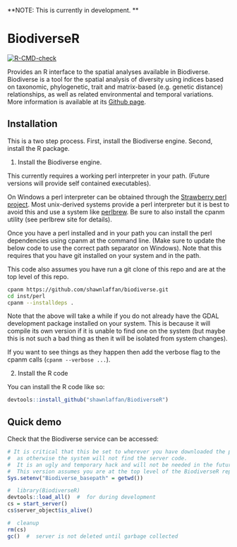 
<!-- README.md is generated from README.Rmd. Please edit that file -->

**NOTE: This is currently in development. **

# BiodiverseR

<!-- badges: start -->

[![R-CMD-check](https://github.com/shawnlaffan/Biodiverse-R/actions/workflows/R-CMD-check.yaml/badge.svg)](https://github.com/shawnlaffan/Biodiverse-R/actions/workflows/R-CMD-check.yaml)
<!-- badges: end -->

Provides an R interface to the spatial analyses available in Biodiverse.
Biodiverse is a tool for the spatial analysis of diversity using indices
based on taxonomic, phylogenetic, trait and matrix-based (e.g. genetic
distance) relationships, as well as related environmental and temporal
variations. More information is available at its [Github
page](https://github.com/shawnlaffan/biodiverse).

## Installation

This is a two step process. First, install the Biodiverse engine.
Second, install the R package.

1.  Install the Biodiverse engine.

This currently requires a working perl interpreter in your path. (Future
versions will provide self contained executables).

On Windows a perl interpreter can be obtained through the [Strawberry
perl project](https://strawberryperl.com/releases.html). Most
unix-derived systems provide a perl interpreter but it is best to avoid
this and use a system like [perlbrew](https://perlbrew.pl/). Be sure to
also install the cpanm utility (see perlbrew site for details).

Once you have a perl installed and in your path you can install the perl
dependencies using cpanm at the command line. (Make sure to update the
below code to use the correct path separator on Windows). Note that this
requires that you have git installed on your system and in the path.

This code also assumes you have run a git clone of this repo and are at
the top level of this repo.

``` bash
cpanm https://github.com/shawnlaffan/biodiverse.git
cd inst/perl
cpanm --installdeps .
```

Note that the above will take a while if you do not already have the
GDAL development package installed on your system. This is because it
will compile its own version if it is unable to find one on the system
(but maybe this is not such a bad thing as then it will be isolated from
system changes).

If you want to see things as they happen then add the verbose flag to
the cpanm calls (`cpanm --verbose ...`).

2.  Install the R code

You can install the R code like so:

``` r
devtools::install_github("shawnlaffan/BiodiverseR")
```

## Quick demo

Check that the Biodiverse service can be accessed:

``` r
# It is critical that this be set to wherever you have downloaded the package 
#  as otherwise the system will not find the server code.  
#  It is an ugly and temporary hack and will not be needed in the future.
#  This version assumes you are at the top level of the BiodiverseR repository.  
Sys.setenv("Biodiverse_basepath" = getwd())

#  library(BiodiverseR)
devtools::load_all()  #  for during development 
cs = start_server()
cs$server_object$is_alive()

#  cleanup
rm(cs)
gc()  #  server is not deleted until garbage collected
```
